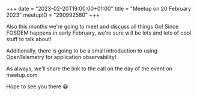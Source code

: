 +++
date = "2023-02-20T19:00:00+01:00"
title = "Meetup on 20 February 2023"
meetupID = "290992580"
+++

Also this months we're going to meet and discuss all things Go! Since FOSDEM happens in early February, we're sure will be lots and lots of cool stuff to talk about!

Additionally, there is going to be a small introduction to using OpenTelemetry for application observability!

As always, we’ll share the link to the call on the day of the event on meetup.com.

Hope to see you there 😀

